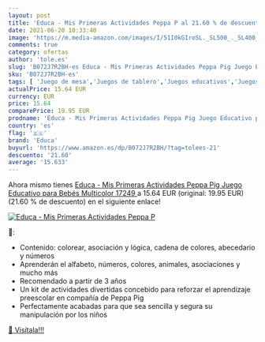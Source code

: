 ```yaml
---
layout: post
title: 'Educa - Mis Primeras Actividades Peppa P al 21.60 % de descuento'
date: 2021-06-20 10:33:40
image: 'https://m.media-amazon.com/images/I/51I0kGIroSL._SL500_._SL400_.jpg'
comments: true
category: ofertas
author: 'tole.es'
slug: 'B072J7R2BH-es Educa - Mis Primeras Actividades Peppa Pig Juego Educativo...'
sku: 'B072J7R2BH-es'
tags: [ 'Juego de mesa','Juegos de tablero','Juegos educativos','Juegos y accesorios para juegos','Juguetes','Juguetes y juegos','bebés','educa', ]
actualPrice: 15.64 EUR
currency: EUR
price: 15.64
comparePrice: 19.95 EUR
prodname: 'Educa - Mis Primeras Actividades Peppa Pig Juego Educativo para Bebés  Multicolor  17249 '
country: 'es'
flag: '🇪🇸'
brand: 'Educa'
buyurl: 'https://www.amazon.es/dp/B072J7R2BH/?tag=tolees-21'
descuento: '21.60'
average: '15.633'
---
```


Ahora mismo tienes [Educa - Mis Primeras Actividades Peppa Pig Juego Educativo para Bebés  Multicolor  17249 ](https://www.amazon.es/dp/B072J7R2BH/?tag=tolees-21) a 15.64 EUR (original: 19.95 EUR) (21.60 %  de descuento) en el siguiente enlace!

[![Educa - Mis Primeras Actividades Peppa P](https://m.media-amazon.com/images/I/51I0kGIroSL._SL500_._SL400_.jpg)](https://www.amazon.es/dp/B072J7R2BH/?tag=tolees-21)

🔎:

- Contenido: colorear, asociación y lógica, cadena de colores, abecedario y números
- Aprenderán el alfabeto, números, colores, animales, asociaciones y mucho más
- Recomendado a partir de 3 años
- Un kit de actividades divertidas concebido para reforzar el aprendizaje preescolar en compañía de Peppa Pig
- Perfectamente acabadas para que sea sencilla y segura su manipulación por los niños

[🛒 Visítala!!!](https://www.amazon.es/dp/B072J7R2BH/?tag=tolees-21)
